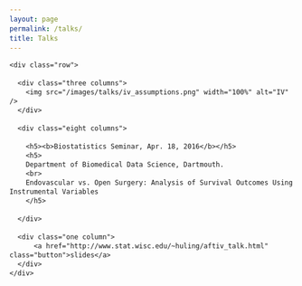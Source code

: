 ```yaml
---
layout: page
permalink: /talks/
title: Talks
---
```


  <div class="docs-section">

    <div class="row">

      <div class="three columns">
        <img src="/images/talks/iv_assumptions.png" width="100%" alt="IV" />
      </div>

      <div class="eight columns">

        <h5><b>Biostatistics Seminar, Apr. 18, 2016</b></h5>
        <h5>
        Department of Biomedical Data Science, Dartmouth. 
        <br>
        Endovascular vs. Open Surgery: Analysis of Survival Outcomes Using Instrumental Variables
        </h5>

      </div>
      
      <div class="one column">
          <a href="http://www.stat.wisc.edu/~huling/aftiv_talk.html" class="button">slides</a>
      </div>
    </div>

  </div>

